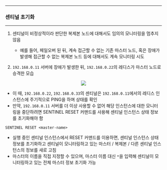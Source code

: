 -----
### 센티널 초기화
-----
1. 센티널이 비정상적이라 판단한 복제본 노드에 대해서도 임의의 모니터링을 멈추지 않음
   - 예를 들어, 페일오버 된 뒤, 계속 접근할 수 없는 기존 마스터 노드, 혹은 장애가 발생해 접근할 수 없는 복제본 노드 등에 대해서도 계속 모니터링 시도

2. ```192.168.0.11``` 서버에 장애가 발생한 뒤, ```192.168.0.22```의 레디스가 마스터 노드로 승격한 모습
<div align="center">
<img src="https://github.com/user-attachments/assets/3ad2b064-16a3-45f5-b29f-ae8f989d6e77">
</div>

   - 이 때, ```192.168.0.22```, ```192.168.0.33```의 센티널은 ```192.168.0.11```에서의 레디스 인스턴스에 주기적으로 PING을 하며 상태를 확인
   - 만약, ```192.168.0.11``` 서버를 더 이상 사용할 수 없어 해당 인스턴스에 대한 모니터링을 중단하려면 SENTINEL RESET 커맨드를 사용해 센티널 인스턴스 상태 정보를 초기화해야 함
```redis
SENTINEL RESET <master-name>
```
   - 실행 중인 센티널 인스턴스에서 RESET 커맨드를 이용하면, 센티널 인스턴스 상태 정보를 초기화하고 센티널이 모니터링하고 있는 마스터 / 복제본 / 다른 센티널 인스턴스의 정보를 새로 고침
   - 마스터의 이름을 직접 지정할 수 있으며, 마스터 이름 대신 ```*```을 입력해 센티널이 모니터링하고 있는 전체 마스터 정보 초기화 가능
